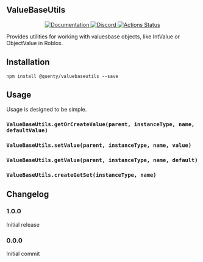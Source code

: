 ## ValueBaseUtils
<div align="center">
  <a href="http://quenty.github.io/api/">
    <img src="https://img.shields.io/badge/docs-website-green.svg" alt="Documentation" />
  </a>
  <a href="https://discord.gg/mhtGUS8">
    <img src="https://img.shields.io/badge/discord-nevermore-blue.svg" alt="Discord" />
  </a>
  <a href="https://github.com/Quenty/NevermoreEngine/actions">
    <img src="https://github.com/Quenty/NevermoreEngine/workflows/luacheck/badge.svg" alt="Actions Status" />
  </a>
</div>

Provides utilities for working with valuesbase objects, like IntValue or ObjectValue in Roblox.

## Installation
```
npm install @quenty/valuebaseutils --save
```

## Usage
Usage is designed to be simple.

### `ValueBaseUtils.getOrCreateValue(parent, instanceType, name, defaultValue)`

### `ValueBaseUtils.setValue(parent, instanceType, name, value)`

### `ValueBaseUtils.getValue(parent, instanceType, name, default)`

### `ValueBaseUtils.createGetSet(instanceType, name)`


## Changelog

### 1.0.0
Initial release

### 0.0.0
Initial commit
